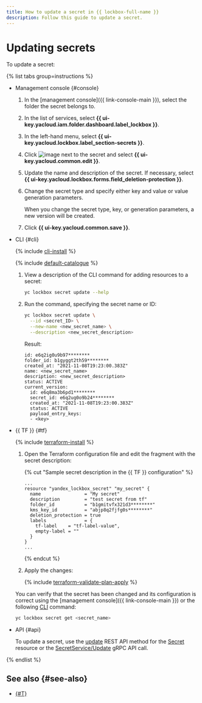 ```yaml
---
title: How to update a secret in {{ lockbox-full-name }}
description: Follow this guide to update a secret.
---
```


# Updating secrets

To update a secret:

{% list tabs group=instructions %}

- Management console {#console}

   1. In the [management console]({{ link-console-main }}), select the folder the secret belongs to.
   1. In the list of services, select **{{ ui-key.yacloud.iam.folder.dashboard.label_lockbox }}**.
   1. In the left-hand menu, select **{{ ui-key.yacloud.lockbox.label_section-secrets }}**.
   1. Click ![image](../../_assets/console-icons/ellipsis.svg) next to the secret and select **{{ ui-key.yacloud.common.edit }}**.
   1. Update the name and description of the secret. If necessary, select **{{ ui-key.yacloud.lockbox.forms.field_deletion-protection }}**.
   1. Change the secret type and specify either key and value or value generation parameters.

      When you change the secret type, key, or generation parameters, a new version will be created.
   1. Click **{{ ui-key.yacloud.common.save }}**.

- CLI {#cli}

   {% include [cli-install](../../_includes/cli-install.md) %}

   {% include [default-catalogue](../../_includes/default-catalogue.md) %}

   1. View a description of the CLI command for adding resources to a secret:
      ```bash
      yc lockbox secret update --help
      ```

   1. Run the command, specifying the secret name or ID:
      ```bash
      yc lockbox secret update \
        --id <secret_ID> \
        --new-name <new_secret_name> \
        --description <new_secret_description>
      ```

      Result:
      ```
      id: e6q2ig0u9b97********
      folder_id: b1gyggt2th59********
      created_at: "2021-11-08T19:23:00.383Z"
      name: <new_secret_name>
      description: <new_secret_description>
      status: ACTIVE
      current_version:
        id: e6q8ma3b6pd1********
        secret_id: e6q2ug0o9b24********
        created_at: "2021-11-08T19:23:00.383Z"
        status: ACTIVE
        payload_entry_keys:
        - <key>
      ```

- {{ TF }} {#tf}

   {% include [terraform-install](../../_includes/terraform-install.md) %}

   1. Open the Terraform configuration file and edit the fragment with the secret description:

      {% cut "Sample secret description in the {{ TF }} configuration" %}

      ```
      ...
      resource "yandex_lockbox_secret" "my_secret" {
        name                = "My secret"
        description         = "test secret from tf"
        folder_id           = "b1gmitvfx321d3********"
        kms_key_id          = "abjp8q2fjfg0s********"
        deletion_protection = true
        labels              = {
          tf-label    = "tf-label-value",
          empty-label = ""
        }
      }
      ...
      ```

      {% endcut %}

   1. Apply the changes:

      {% include [terraform-validate-plan-apply](../../_tutorials/_tutorials_includes/terraform-validate-plan-apply.md) %}

   You can verify that the secret has been changed and its configuration is correct using the [management console]({{ link-console-main }}) or the following [CLI](../../cli/quickstart.md) command:

   ```bash
   yc lockbox secret get <secret_name>
   ```

- API {#api}

   To update a secret, use the [update](../api-ref/Secret/update.md) REST API method for the [Secret](../api-ref/Secret/index.md) resource or the [SecretService/Update](../api-ref/grpc/secret_service.md#Update) gRPC API call.

{% endlist %}

## See also {#see-also}

* [{#T}](../concepts/secret.md)
